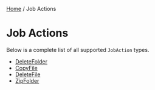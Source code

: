 [Home](/README.md) / Job Actions

# Job Actions
Below is a complete list of all supported `JobAction` types.

- [DeleteFolder](/docs/job-actions/DeleteFolder.md)
- [CopyFile](/docs/job-actions/CopyFile.md)
- [DeleteFile](/docs/job-actions/DeleteFile.md)
- [ZipFolder](/docs/job-actions/ZipFolder.md)